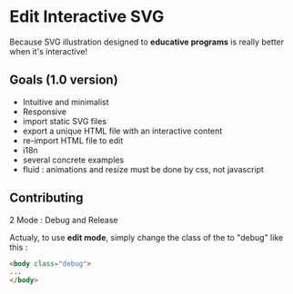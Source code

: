 # Edit Interactive SVG

Because SVG illustration designed to **educative programs** is really better when it's interactive!

## Goals (1.0 version)

- Intuitive and minimalist
- Responsive
- import static SVG files
- export a unique HTML file with an interactive content
- re-import HTML file to edit
- i18n
- several concrete examples
- fluid : animations and resize must be done by css, not javascript

## Contributing

2 Mode : Debug and Release

Actualy, to use **edit mode**, simply change the class of the <body> to "debug" like this :

```html
<body class="debug">
...
</body>
```
